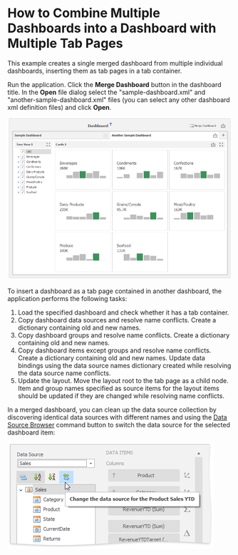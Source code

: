 # How to Combine Multiple Dashboards into a Dashboard with Multiple Tab Pages

This example creates a single merged dashboard from multiple individual dashboards, inserting them as tab pages in a tab container.

Run the application. Click the **Merge Dashboard** button in the dashboard title. In the **Open** file dialog select the "sample-dashboard.xml" and "another-sample-dashboard.xml" files (you can select any other dashboard xml definition files) and click **Open**.

![screenshot](/images/Screenshot.png)

To insert a dashboard as a tab page contained in another dashboard, the application performs the following tasks:

1. Load the specified dashboard and check whether it has a tab container. 
2. Copy dashboard data sources and resolve name conflicts. Create a dictionary containing old and new names.
3. Copy dashboard groups and resolve name conflicts. Create a dictionary containing old and new names.
4. Copy dashboard items except groups and resolve name conflicts. Create a dictionary containing old and new names. Update data bindings using the data source names dictionary created while resolving the data source name conflicts.
5. Update the layout. Move the layout root to the tab page as a child node. Item and group names specified as source items for the layout items should be updated if they are changed while resolving name conflicts.


In a merged dashboard, you can clean up the data source collection by discovering identical data sources with different names and using the [Data Source Browser](http://newdoc.devexpress.devx/Dashboard/15611/building-the-designer-and-viewer-applications/winforms-designer/ui-elements/data-source-browser) command button to switch the data source for the selected dashboard item:

![DataSourceBrowser](/images/DataSourceBrowser.png)

